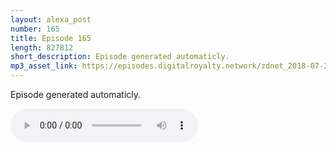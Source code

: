 ```yaml
---
layout: alexa_post
number: 165
title: Episode 165
length: 827812
short_description: Episode generated automaticly.
mp3_asset_link: https://episodes.digitalroyalty.network/zdnet_2018-07-26_01-00-04.mp3
---
```


Episode generated automaticly.

<audio controls>
    <source src="{{ page.mp3_asset_link }}" type="audio/mpeg">
</audio>